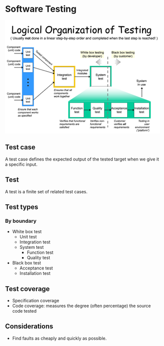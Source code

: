 # Software Testing

![](intro.jpg)

## Test case

A test case defines the expected output of the tested target when we give it a specific input.

## Test

A test is a finite set of related test cases.

## Test types

### By boundary

- White box test
  - Unit test
  - Integration test
  - System test
    - Function test
    - Quality test
- Black box test
  - Acceptance test
  - Installation test

## Test coverage

- Specification coverage
- Code coverage: measures the degree (often percentage) the source code tested

## Considerations

- Find faults as cheaply and quickly as possible.